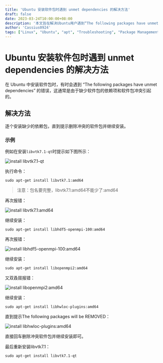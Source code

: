 ```yaml
---
title: 'Ubuntu 安装软件包时遇到 unmet dependencies 的解决方法'
draft: false
date: 2023-03-24T10:00:00+08:00
description: '本文旨在解决Ubuntu用户遇到“The following packages have unmet dependencies”错误的问题'
author: 'Cassius0924'
tags: ["Linux", "Ubuntu", "apt", "Troubleshooting", "Package Management"]
---
```


# Ubuntu 安装软件包时遇到 unmet dependencies 的解决方法

在 Ubuntu 中安装软件包时，有时会遇到 “The following packages have unmet dependencies” 的错误，这通常是由于缺少软件包的依赖项和软件包冲突引起的。

## 解决方法

逐个安装缺少的依赖包，直到提示删除冲突的软件包并继续安装。

### 示例

例如在安装`libvtk7.1-qt`时提示如下图所示：

![install libvtk7.1-qt](https://s2.loli.net/2023/03/18/EyZJSiPqD1G39tb.png)

执行命令：
```shell
sudo apt-get install libvtk7.1:amd64
```

> 注意：包名要完整，libvtk7.1:amd64不能少了:amd64

再次报错：

![install libvtk7.1:amd64](https://s2.loli.net/2023/03/18/YxH2EDdRI9vSM61.png)

继续安装：

```shell
sudo apt-get install libhdf5-openmpi-100:amd64
```

再次报错：

![install libhdf5-openmpi-100:amd64](https://s2.loli.net/2023/03/18/eFDxj1bpiwK4JTG.png)

继续安装：

```shell
sudo apt-get install libopenmpi2:amd64
```

又双叒叕报错：

![install libopenmpi2:amd64](https://s2.loli.net/2023/03/18/95FMZPXOfKVmS3N.png)

继续安装：

```shell
sudo apt-get install libhwloc-plugins:amd64
```

直到提示The following packages will be REMOVED：

![install libhwloc-plugins:amd64](https://s2.loli.net/2023/03/18/ZPAuxI5JHWQyLq7.png)

直接回车删除冲突软件包并继续安装即可。

最后重新安装libvtk7.1：

```shell
sudo apt-get install libvtk7.1-qt
```

